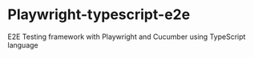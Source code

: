 # Playwright-typescript-e2e
E2E Testing framework with Playwright and Cucumber using TypeScript language
